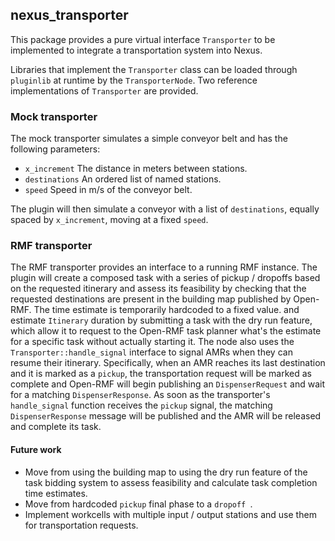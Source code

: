 ## nexus_transporter

This package provides a pure virtual interface `Transporter` to be implemented to integrate a transportation system into Nexus.

Libraries that implement the `Transporter` class can be loaded through `pluginlib` at runtime by the `TransporterNode`.
Two reference implementations of `Transporter` are provided.

### Mock transporter

The mock transporter simulates a simple conveyor belt and has the following parameters:

* `x_increment` The distance in meters between stations.
* `destinations` An ordered list of named stations.
* `speed` Speed in m/s of the conveyor belt.

The plugin will then simulate a conveyor with a list of `destinations`, equally spaced by `x_increment`, moving at a fixed `speed`.

### RMF transporter

The RMF transporter provides an interface to a running RMF instance. The plugin will create a composed task with a series of pickup / dropoffs based on the requested itinerary and assess its feasibility by checking that the requested destinations are present in the building map published by Open-RMF.
The time estimate is temporarily hardcoded to a fixed value.
and estimate `Itinerary` duration by submitting a task with the dry run feature, which allow it to request to the Open-RMF task planner what's the estimate for a specific task without actually starting it.
The node also uses the `Transporter::handle_signal` interface to signal AMRs when they can resume their itinerary.
Specifically, when an AMR reaches its last destination and it is marked as a `pickup`, the transportation request will be marked as complete and Open-RMF will begin publishing an `DispenserRequest` and wait for a matching `DispenserResponse`.
As soon as the transporter's `handle_signal` function receives the `pickup` signal, the matching `DispenserResponse` message will be published and the AMR will be released and complete its task.

#### Future work

* Move from using the building map to using the dry run feature of the task bidding system to assess feasibility and calculate task completion time estimates.
* Move from hardcoded `pickup` final phase to a `dropoff `.
* Implement workcells with multiple input / output stations and use them for transportation requests.
